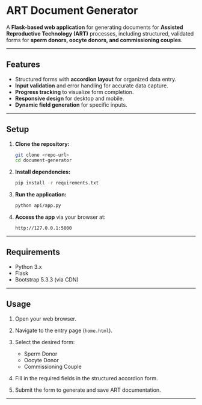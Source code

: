 # ART Document Generator

A **Flask-based web application** for generating documents for **Assisted Reproductive Technology (ART)** processes, including structured, validated forms for **sperm donors, oocyte donors, and commissioning couples**.

---

## Features

* Structured forms with **accordion layout** for organized data entry.
* **Input validation** and error handling for accurate data capture.
* **Progress tracking** to visualize form completion.
* **Responsive design** for desktop and mobile.
* **Dynamic field generation** for specific inputs.

---

## Setup

1. **Clone the repository:**

   ```bash
   git clone <repo-url>
   cd document-generator
   ```

2. **Install dependencies:**

   ```bash
   pip install -r requirements.txt
   ```

3. **Run the application:**

   ```bash
   python api/app.py
   ```

5. **Access the app** via your browser at:

   ```
   http://127.0.0.1:5000
   ```

---

## Requirements

* Python 3.x
* Flask
* Bootstrap 5.3.3 (via CDN)

---

## Usage

1. Open your web browser.
2. Navigate to the entry page (`home.html`).
3. Select the desired form:

   * Sperm Donor
   * Oocyte Donor
   * Commissioning Couple
4. Fill in the required fields in the structured accordion form.
5. Submit the form to generate and save ART documentation.

---
